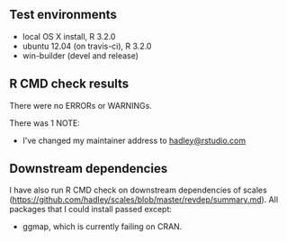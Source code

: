## Test environments
* local OS X install, R 3.2.0
* ubuntu 12.04 (on travis-ci), R 3.2.0
* win-builder (devel and release)

## R CMD check results
There were no ERRORs or WARNINGs. 

There was 1 NOTE:

* I've changed my maintainer address to hadley@rstudio.com

## Downstream dependencies
I have also run R CMD check on downstream dependencies of scales 
(https://github.com/hadley/scales/blob/master/revdep/summary.md). All packages 
that I could install passed except:

* ggmap, which is currently failing on CRAN.
